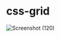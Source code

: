 # css-grid
![Screenshot (120)](https://github.com/user-attachments/assets/fa56ecce-da43-4fc4-8b44-4b49fcea15a6)
